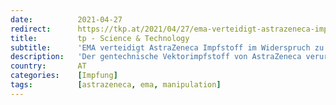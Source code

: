 ```yaml
---
date:          2021-04-27
redirect:      https://tkp.at/2021/04/27/ema-verteidigt-astrazeneca-impfstoff-im-widerspruch-zu-eigenen-daten/
title:         tp - Science & Technology
subtitle:      'EMA verteidigt AstraZeneca Impfstoff im Widerspruch zu eigenen Daten'
description:   'Der gentechnische Vektorimpfstoff von AstraZeneca verursacht heftige Nebenwirkungen vor allem bei Jüngeren, die nicht mehr wegdiskutiert werden können. Deshalb wurde er teils ganz verboten, wie in Norwegen, oder nur mehr für ältere Menschen zugelassen. Die Europäische Arzneimittelbehörde EMA sollte eigentlich die Menschen vor gefährlichen Medikamenten schützen, sie betätigt sich aber hauptsächlich als Pharma Lobbyist. Am …'
country:       AT
categories:    [Impfung]
tags:          [astrazeneca, ema, manipulation]
---
```

